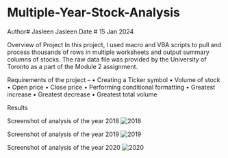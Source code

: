 # Multiple-Year-Stock-Analysis

Author# Jasleen Jasleen
Date # 15 Jan 2024


Overview of Project
In this project, I used macro and VBA scripts to pull and process thousands of rows in multiple worksheets and output summary columns of stocks. The raw data file was provided by the University of Toronto as a part of the Module 2 assignment.

Requirements of the project –
•	Creating a Ticker symbol
•	Volume of stock
•	Open price
•	Close price
•	Performing conditional formatting
•	Greatest increase
•	Greatest decrease
•	Greatest total volume 

Results

Screenshot of analysis of the year 2018
![2018](https://github.com/JasleenShergill/VBA-challenge/assets/30092069/1881b5e5-2797-4499-bf1f-fa06e7bcac9d)

Screenshot of analysis of the year 2019
![2019](https://github.com/JasleenShergill/VBA-challenge/assets/30092069/1de8e9dd-63a0-43a6-8a5c-a0dd9055bcf6)

Screenshot of analysis of the year 2020
![2020](https://github.com/JasleenShergill/VBA-challenge/assets/30092069/f25002dd-1eee-445d-b905-cb9d81de0d3c)

 
